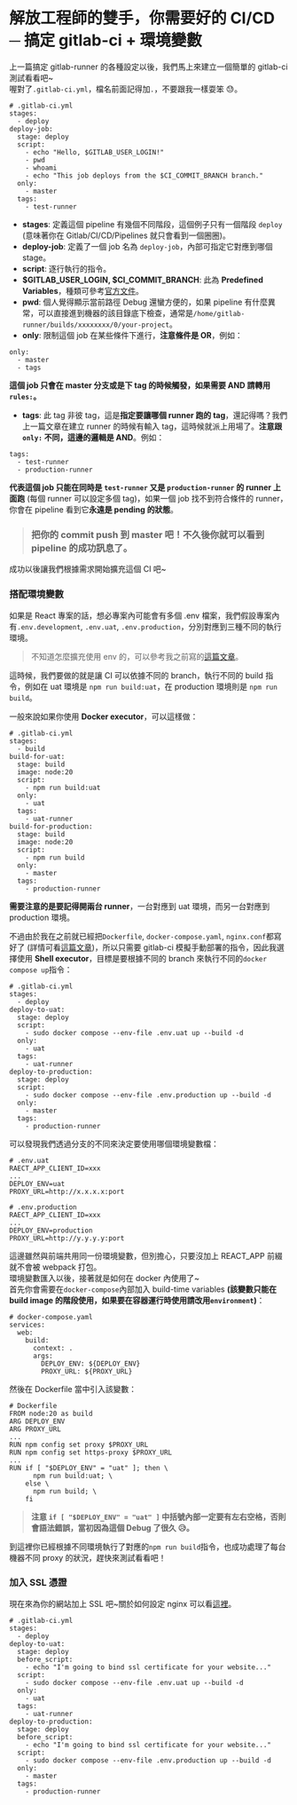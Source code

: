 # 解放工程師的雙手，你需要好的 CI/CD ─ 搞定 gitlab-ci + 環境變數

上一篇搞定 gitlab-runner 的各種設定以後，我們馬上來建立一個簡單的 gitlab-ci 測試看看吧~<br>
喔對了`.gitlab-ci.yml`，檔名前面記得加`.`，不要跟我一樣耍笨 😓。

```
# .gitlab-ci.yml
stages:
  - deploy
deploy-job:
  stage: deploy
  script:
    - echo "Hello, $GITLAB_USER_LOGIN!"
    - pwd
    - whoami
    - echo "This job deploys from the $CI_COMMIT_BRANCH branch."
  only:
    - master
  tags:
    - test-runner
```

- **stages**: 定義這個 pipeline 有幾個不同階段，這個例子只有一個階段 `deploy` (意味著你在 Gitlab/CI/CD/Pipelines 就只會看到一個圈圈)。
- **deploy-job**: 定義了一個 job 名為 `deploy-job`，內部可指定它對應到哪個 stage。
- **script**: 逐行執行的指令。
- **$GITLAB_USER_LOGIN, $CI_COMMIT_BRANCH**: 此為 **Predefined Variables**，種類可參考[官方文件](https://docs.gitlab.com/ee/ci/variables/predefined_variables.html#predefined-variables)。
- **pwd**: 個人覺得顯示當前路徑 Debug 還蠻方便的，如果 pipeline 有什麼異常，可以直接進到機器的該目錄底下檢查，通常是`/home/gitlab-runner/builds/xxxxxxxx/0/your-project`。
- **only**: 限制這個 job 在某些條件下進行，**注意條件是 OR**，例如：<br>

```
only:
  - master
  - tags
```

**這個 job 只會在 master 分支或是下 tag 的時候觸發，如果需要 AND 請轉用 `rules:`。**

- **tags**: 此 tag 非彼 tag，這是**指定要讓哪個 runner 跑的 tag**，還記得嗎？我們上一篇文章在建立 runner 的時候有輸入 tag，這時候就派上用場了。**注意跟 `only:` 不同，這邊的邏輯是 AND**。例如：<br>

```
tags:
  - test-runner
  - production-runner
```

**代表這個 job 只能在同時是 `test-runner` 又是 `production-runner` 的 runner 上面跑** (每個 runner 可以設定多個 tag)，如果一個 job 找不到符合條件的 runner，你會在 pipeline 看到它**永遠是 pending 的狀態**。

> ### 把你的 commit push 到 master 吧！不久後你就可以看到 pipeline 的成功訊息了。

成功以後讓我們根據需求開始擴充這個 CI 吧~

### 搭配環境變數

如果是 React 專案的話，想必專案內可能會有多個 .env 檔案，我們假設專案內有`.env.development`, `.env.uat`, `.env.production`，分別對應到三種不同的執行環境。

> 不知道怎麼擴充使用 env 的，可以參考我之前寫的[這篇文章](https://yuanwu0000.github.io/zachary-gitbook/articles/react/env.html)。

這時候，我們要做的就是讓 CI 可以依據不同的 branch，執行不同的 build 指令，例如在 uat 環境是 `npm run build:uat`，在 production 環境則是 `npm run build`。

一般來說如果你使用 **Docker executor**，可以這樣做：

```
# .gitlab-ci.yml
stages:
  - build
build-for-uat:
  stage: build
  image: node:20
  script:
    - npm run build:uat
  only:
    - uat
  tags:
    - uat-runner
build-for-production:
  stage: build
  image: node:20
  script:
    - npm run build
  only:
    - master
  tags:
    - production-runner
```

**需要注意的是要記得開兩台 runner**，一台對應到 uat 環境，而另一台對應到 production 環境。

不過由於我在之前就已經把`Dockerfile`, `docker-compose.yaml`, `nginx.conf`都寫好了 (詳情可看[這篇文章](https://yuanwu0000.github.io/zachary-gitbook/articles/devops/deploy-your-project.html))，所以只需要 gitlab-ci 模擬手動部署的指令，因此我選擇使用 **Shell executor**，目標是要根據不同的 branch 來執行不同的`docker compose up`指令：

```
# .gitlab-ci.yml
stages:
  - deploy
deploy-to-uat:
  stage: deploy
  script:
    - sudo docker compose --env-file .env.uat up --build -d
  only:
    - uat
  tags:
    - uat-runner
deploy-to-production:
  stage: deploy
  script:
    - sudo docker compose --env-file .env.production up --build -d
  only:
    - master
  tags:
    - production-runner
```

可以發現我們透過分支的不同來決定要使用哪個環境變數檔：

```
# .env.uat
RAECT_APP_CLIENT_ID=xxx
...
DEPLOY_ENV=uat
PROXY_URL=http://x.x.x.x:port
```

```
# .env.production
RAECT_APP_CLIENT_ID=xxx
...
DEPLOY_ENV=production
PROXY_URL=http://y.y.y.y:port
```

這邊雖然與前端共用同一份環境變數，但別擔心，只要沒加上 REACT_APP 前綴就不會被 webpack 打包。<br>
環境變數匯入以後，接著就是如何在 docker 內使用了~<br>
首先你會需要在`docker-compose`內部加入 build-time variables **(該變數只能在 build image 的階段使用，如果要在容器運行時使用請改用`environment`)**：

```
# docker-compose.yaml
services:
  web:
    build:
      context: .
      args:
        DEPLOY_ENV: ${DEPLOY_ENV}
        PROXY_URL: ${PROXY_URL}
```

然後在 Dockerfile 當中引入該變數：

```
# Dockerfile
FROM node:20 as build
ARG DEPLOY_ENV
ARG PROXY_URL
...
RUN npm config set proxy $PROXY_URL
RUN npm config set https-proxy $PROXY_URL
...
RUN if [ "$DEPLOY_ENV" = "uat" ]; then \
      npm run build:uat; \
    else \
      npm run build; \
    fi
```

> **注意 `if [ "$DEPLOY_ENV" = "uat" ]` 中括號內部一定要有左右空格，否則會語法錯誤，當初因為這個 Debug 了很久 😥。**

到這裡你已經根據不同環境執行了對應的`npm run build`指令，也成功處理了每台機器不同 proxy 的狀況，趕快來測試看看吧！

### 加入 SSL 憑證

現在來為你的網站加上 SSL 吧~關於如何設定 nginx 可以看[這裡](https://yuanwu0000.github.io/zachary-gitbook/articles/devops/add-ssl.html)。

```
# .gitlab-ci.yml
stages:
  - deploy
deploy-to-uat:
  stage: deploy
  before_script:
    - echo "I'm going to bind ssl certificate for your website..."
  script:
    - sudo docker compose --env-file .env.uat up --build -d
  only:
    - uat
  tags:
    - uat-runner
deploy-to-production:
  stage: deploy
  before_script:
    - echo "I'm going to bind ssl certificate for your website..."
  script:
    - sudo docker compose --env-file .env.production up --build -d
  only:
    - master
  tags:
    - production-runner
```
